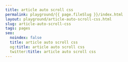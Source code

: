 ```yaml
---
title: article auto scroll css
permalink: playground/{{ page.fileSlug }}/index.html
layout: playground/article-auto-scroll-css.html
slug: article-auto-scroll-css
tags: pages
seo:
  noindex: false
  title: article auto scroll css
  og:title: article auto scroll css
  twitter:title: article auto scroll css
---
```




